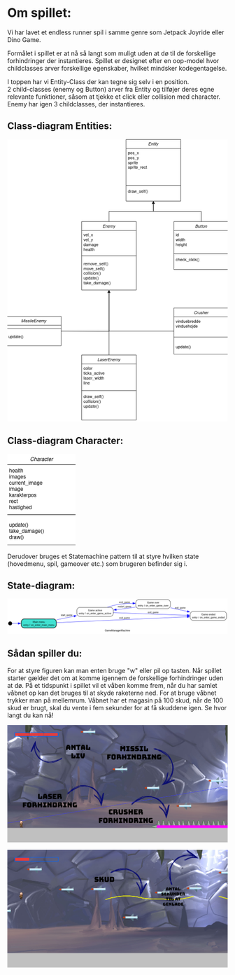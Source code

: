 # Om spillet:

Vi har lavet et endless runner spil i samme genre som Jetpack Joyride eller Dino Game. 

Formålet i spillet er at nå så langt som muligt uden at dø til de forskellige forhindringer der instantieres.
Spillet er designet efter en oop-model hvor childclasses arver forskellige egenskaber, hvilket mindsker kodegentagelse.

I toppen har vi Entity-Class der kan tegne sig selv i en position.   
2 child-classes (enemy og Button) arver fra Entity og tilføjer deres egne relevante funktioner, såsom at tjekke et click eller collision med character.
Enemy har igen 3 childclasses, der instantieres.

## Class-diagram Entities:

![image](untitled-1_20240226105953719.png)


## Class-diagram Character:

![image](untitled-1_20240226111704722.png)

Derudover bruges et Statemachine pattern til at styre hvilken state (hovedmenu, spil, gameover etc.) som brugeren befinder sig i.

## State-diagram:

![image](AAAA.png)

## Sådan spiller du:

For at styre figuren kan man enten bruge "w" eller pil op tasten. Når spillet starter gælder det om at komme igennem de forskellige forhindringer uden at dø. På et tidspunkt i spillet vil et våben komme frem, når du har samlet våbnet op kan det bruges til at skyde raketerne ned. For at bruge våbnet trykker man på mellemrum. Våbnet har et magasin på 100 skud, når de 100 skud er brugt, skal du vente i fem sekunder for at få skuddene igen. Se hvor langt du kan nå!

![image](spillet1.png)

![image](spillet2.png)